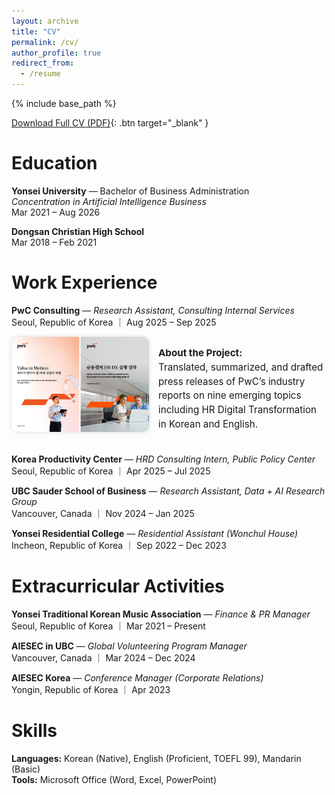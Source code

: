 ```yaml
---
layout: archive
title: "CV"
permalink: /cv/
author_profile: true
redirect_from:
  - /resume
---
```


{% include base_path %}

[Download Full CV (PDF)](/files/Chaeyoon_Kim_CV.pdf){: .btn target="_blank" }


Education
======
**Yonsei University** — Bachelor of Business Administration  
*Concentration in Artificial Intelligence Business*  
Mar 2021 – Aug 2026  

**Dongsan Christian High School**  
Mar 2018 – Feb 2021


Work Experience
======
**PwC Consulting** — *Research Assistant, Consulting Internal Services*  
Seoul, Republic of Korea ｜ Aug 2025 – Sep 2025  
<div style="display: flex; align-items: flex-start; gap: 15px; margin-top: 10px; margin-bottom: 20px;">
  <img src="/images/pwc_image.png" alt="pwc_image" style="width:220px; border-radius:10px; box-shadow: 0 0 6px rgba(0,0,0,0.15);">
  <div style="max-width: 500px; font-size: 0.95rem; line-height: 1.5;">
    <p><strong>About the Project:</strong><br>
    Translated, summarized, and drafted press releases of PwC’s industry reports on nine emerging topics including HR Digital Transformation in Korean and English.
</p>
  </div>
</div>


**Korea Productivity Center** — *HRD Consulting Intern, Public Policy Center*  
Seoul, Republic of Korea ｜ Apr 2025 – Jul 2025  

**UBC Sauder School of Business** — *Research Assistant, Data + AI Research Group*  
Vancouver, Canada ｜ Nov 2024 – Jan 2025  

**Yonsei Residential College** — *Residential Assistant (Wonchul House)*  
Incheon, Republic of Korea ｜ Sep 2022 – Dec 2023  


Extracurricular Activities
======
**Yonsei Traditional Korean Music Association** — *Finance & PR Manager*  
Seoul, Republic of Korea ｜ Mar 2021 – Present  

**AIESEC in UBC** — *Global Volunteering Program Manager*  
Vancouver, Canada ｜ Mar 2024 – Dec 2024  

**AIESEC Korea** — *Conference Manager (Corporate Relations)*  
Yongin, Republic of Korea ｜ Apr 2023  


Skills
======
**Languages:** Korean (Native), English (Proficient, TOEFL 99), Mandarin (Basic)  
**Tools:** Microsoft Office (Word, Excel, PowerPoint)
